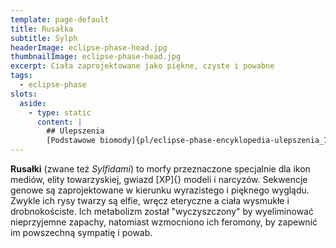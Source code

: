 ```yaml
---
template: page-default
title: Rusałka
subtitle: Sylph
headerImage: eclipse-phase-head.jpg
thumbnailImage: eclipse-phase-head.jpg
excerpt: Ciała zaprojektowane jako piękne, czyste i powabne
tags:
  - eclipse-phase
slots:
  aside:
    - type: static
      content: |
        ## Ulepszenia
        [Podstawowe biomody]{pl/eclipse-phase-encyklopedia-ulepszenia_7_podstawowe-biomody}, [Wszczepka sieciowa]{pl/eclipse-phase-encyklopedia-ulepszenia_10_wszczepka}, [Stos korowy]{pl/eclipse-phase-encyklopedia-ulepszenia_11_stos-korowy}, [Czysty metabolizm]{}, [Wzmocnione feromony]{}
---
```

**Rusałki** (zwane też _Sylfidami_) to morfy przeznaczone specjalnie dla ikon mediów, elity towarzyskiej, gwiazd [XP]{} modeli i narcyzów. Sekwencje genowe są zaprojektowane w kierunku wyrazistego i pięknego wyglądu. Zwykle ich rysy twarzy są elfie, wręcz eteryczne a ciała wysmukłe i drobnokościste. Ich metabolizm został "wyczyszczony" by wyeliminować nieprzyjemne zapachy, natomiast wzmocniono ich feromony, by zapewnić im powszechną sympatię i powab.